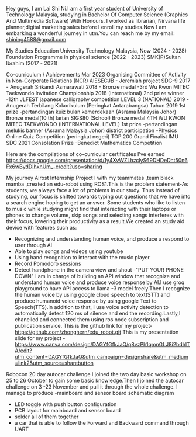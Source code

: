 Hey guys, I am Lai Shi Ni.I am a first year student of University of Technology Malaysia,
studying in Bachelor Of Computer Science (Graphics And Multimedia Software) With Honours.
I worked as librarian, Nirvana life planner,digital marketing sales before I enroll my 
studies.Now I am embarking a wonderful journey in utm.You can reach me by my email:
shining4588@gmail.com

My Studies
Education
University Technology Malaysia, Now (2024 - 2028)
Foundation Programme in physical science (2022 - 2023)
SMK(P)Sultan Ibrahim (2017 - 2021)

Co-curriculum / Achievements
Mar 2023 Organising Committee of Activity in Non-Corporate Relations (NCR) AIESECJB -
Jeremiah project SDG-9
2017 - Anugerah Srikandi Asmarawati
2018 - 
Bronze medal -3rd Wu Kwon MITEC Taekwondo Invitation Championship 2018 (International)
2nd prize winner -12th JLFEST japanese calligraphy competition LEVEL 3 (NATIONAL)
2019 -Anugerah Terbilang Kokorikulum (Peringkat Antarabangsa) Tahun 2019
  1st prize -pertandingan kuiz bulan kemerdekaan (Asrama Malaysia Johor)
  Bronze medal(10 th) larian SIGS80 (School)
  Bronze medal 4TH WU KWON MITEC TAEKWONDO (INTERNATIONAL LEVEL)
  1st prize -pertandingan melukis banner (Asrama Malaysia Johor)
  district participation -Physics Online Quiz Competition (peringkat negeri)
  TOP 200 Grand Finalist IMU SDC 2021
  Consolation Prize -Benedict Mathematics Competition

Here are the compilations of co-curricular certificates I've earned 
https://docs.google.com/presentation/d/1y4XvWZLhzclyS69DHDeDht50n6Fx6wBydDIhxnUm_-c/edit?usp=sharing

My journey
Airost Internship Project
I with my teammates ,team black mamba ,created an edu-robot using ROS1.This is the problem 
statement-As students, we always face a lot of problems in our study. Thus instead of 
studying, our focus is shifted towards typing out questions that we have into a search 
engine hoping to get an answer. Some students who like to listen to music while studying
might find that interacting with their laptops or phones to change volume, skip songs and
selecting songs interferes with their focus, lowering their productivity as a result.We
created an study aid device with features such as:
- Recognizing and understanding human voice, and produce a respond to user through AI
- Able to play songs and videos using youtube 
- Using hand recognition to interact with the music player
- Record Pomodoro sessions
- Detect handphone in the camera view and shout -"PUT YOUR PHONE DOWN"
I am in charge of building an API window that recognize and understand human voice and
produce voice response by AI.I use groq playground to have API access to llama -3 model
freely.Then I recognize the human voice by using google cloud speech to text(STT) and
produce humanoid voice response by using google Text to Speech(TTS).In addition to that,
I use voice activity detection to automatically detect 120 ms of silence and end the
recording.Lastly,I chanelled and connected them using ros node subscription and publication
service.
This is the github link for my project-https://github.com/zhonghern/edu_robot.git
This is my presentation slide for my project -https://www.canva.com/design/DAGYfGfkJaQ/q8vzPh1qmnGLJ8i2bdhlTA/edit?utm_content=DAGYfGfkJaQ&utm_campaign=designshare&utm_medium=link2&utm_source=sharebutton

Robocon 20 day autocar challenge
I joined the two day basic workshop on 25 to 26 October to gain some basic knowledge.Then
I joined the autocar challenge on 3 -23 November and pull it through the whole challenge.
I manage to produce -mainboard and sensor board schematic diagram
- LED toggle with push button configuration
- PCB layout for mainboard and sensor board
- solder all of them together
- a car that is able to follow the Forward and Backward command through UART
  


